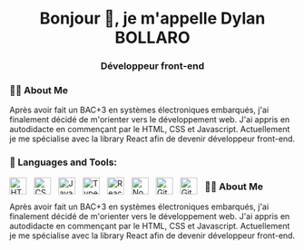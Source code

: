 <h1 align="center">Bonjour 👋, je m'appelle Dylan BOLLARO</h1>
<h3 align="center">Développeur front-end</h3>

### 🙋‍♂️ About Me

Après avoir fait un BAC+3 en systèmes électroniques embarqués, j'ai finalement décidé de m'orienter vers le développement web. J'ai appris en autodidacte en commençant par le HTML, CSS et Javascript. Actuellement je me spécialise avec la library React afin de devenir développeur front-end.

### 🚀 Languages and Tools:

<img align="left" alt="HTML" width="30px" style="padding-right:10px;" src="https://cdn.jsdelivr.net/gh/devicons/devicon/icons/html5/html5-plain.svg" />
<img align="left" alt="CSS" width="30px" style="padding-right:10px;" src="https://cdn.jsdelivr.net/gh/devicons/devicon/icons/css3/css3-plain.svg" />
<img align="left" alt="JavaScript" width="30px" style="padding-right:10px;" src="https://cdn.jsdelivr.net/gh/devicons/devicon/icons/javascript/javascript-plain.svg" />
<img align="left" alt="TypeScript" width="30px" style="padding-right:10px;" src="https://cdn.jsdelivr.net/gh/devicons/devicon/icons/typescript/typescript-plain.svg" />
<img align="left" alt="React" width="30px" style="padding-right:10px;" src="https://cdn.jsdelivr.net/gh/devicons/devicon/icons/react/react-original.svg" />
<img align="left" alt="NodeJS" width="30px" style="padding-right:10px;" src="https://cdn.jsdelivr.net/gh/devicons/devicon/icons/nodejs/nodejs-original.svg" />
<img align="left" alt="Git" width="30px" style="padding-right:10px;" src="https://cdn.jsdelivr.net/gh/devicons/devicon/icons/git/git-original.svg" />
<img align="left" alt="GitHub" width="30px" style="padding-right:10px;" src="https://cdn.jsdelivr.net/gh/devicons/devicon/icons/github/github-original.svg" />

### 🙋‍♂️ About Me

Après avoir fait un BAC+3 en systèmes électroniques embarqués, j'ai finalement décidé de m'orienter vers le développement web. J'ai appris en autodidacte en commençant par le HTML, CSS et Javascript. Actuellement je me spécialise avec la library React afin de devenir développeur front-end.
